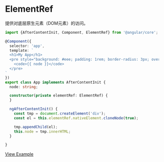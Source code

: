 # ElementRef

提供对底层原生元素（DOM元素）的访问。

```typescript
import {AfterContentInit, Component, ElementRef} from '@angular/core';

@Component({
  selector: 'app',
  template: `
  <h1>My App</h1>
  <pre style="background: #eee; padding: 1rem; border-radius: 3px; overflow: auto;">
    <code>{{ node }}</code>
  </pre>
`
})
export class App implements AfterContentInit {
  node: string;

  constructor(private elementRef: ElementRef) {
  }

  ngAfterContentInit() {
    const tmp = document.createElement('div');
    const el = this.elementRef.nativeElement.cloneNode(true);

    tmp.appendChild(el);
    this.node = tmp.innerHTML;
  }

}
```

[View Example](https://plnkr.co/edit/j777G2HKVrT9d3n4yxUj?p=preview)